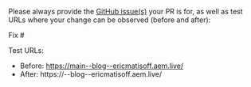 Please always provide the [GitHub issue(s)](../issues) your PR is for, as well as test URLs where your change can be observed (before and after):

Fix #<gh-issue-id>

Test URLs:
- Before: https://main--blog--ericmatisoff.aem.live/
- After: https://<branch>--blog--ericmatisoff.aem.live/
